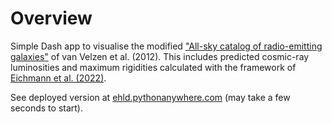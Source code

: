 # Overview
Simple Dash app to visualise the modified ["All-sky catalog of radio-emitting galaxies"](https://ragolu.science.ru.nl/index.html) of van Velzen et al. (2012). This includes predicted cosmic-ray luminosities and maximum rigidities calculated with the framework of [Eichmann et al. (2022)](http://arxiv.org/abs/2202.11942).

See deployed version at [ehld.pythonanywhere.com](https://ehld.pythonanywhere.com) (may take a few seconds to start).